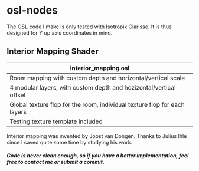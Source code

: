 # osl-nodes
The OSL code I make is only tested with Isotropix Clarisse. It is thus designed for Y up axis coordinates in mind.

## Interior Mapping Shader

| interior_mapping.osl |
|-|
| Room mapping with custom depth and horizontal/vertical scale |
| 4 modular layers, with custom depth and hozizontal/vertical offset |
| Global texture flop for the room, individual texture flop for each layers |
| Testing texture template included |

Interior mapping was invented by Joost van Dongen.
Thanks to Julius Ihle since I saved quite some time by studying his work.

##### Code is never clean enough, so if you have a better implementation, feel free to contact me or submit a commit.
